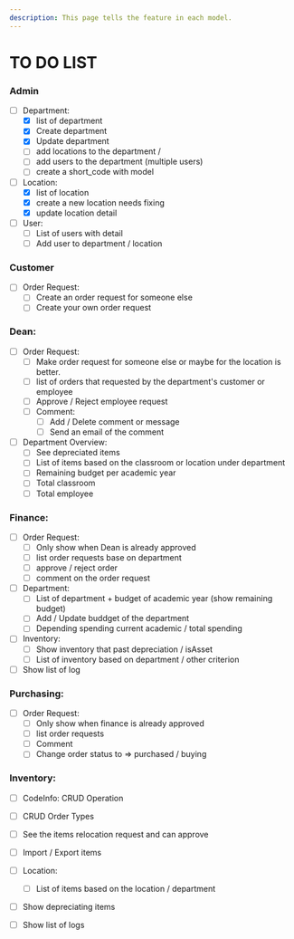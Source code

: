 ```yaml
---
description: This page tells the feature in each model.
---
```


# TO DO LIST

### Admin

* [ ] Department:&#x20;
  * [x] list of department
  * [x] Create department&#x20;
  * [x] Update department
  * [ ] add locations to the department /&#x20;
  * [ ] add users to the department (multiple users)
  * [ ] create a short\_code with model
* [ ] Location:&#x20;
  * [x] list of location
  * [x] create a new location needs fixing
  * [x] update location detail
* [ ] User:&#x20;
  * [ ] List of users with detail
  * [ ] Add user to department / location

### Customer

* [ ] Order Request:
  * [ ] Create an order request for someone else
  * [ ] Create your own order request

### Dean:

* [ ] Order Request:&#x20;
  * [ ] Make order request for someone else or maybe for the location is better.
  * [ ] list of orders that requested by the department's customer or employee
  * [ ] Approve / Reject employee request
  * [ ] Comment:
    * [ ] Add / Delete comment or message
    * [ ] Send an email of the comment
* [ ] Department Overview:
  * [ ] See depreciated items
  * [ ] List of items based on the classroom or location under department
  * [ ] Remaining budget per academic year
  * [ ] Total classroom&#x20;
  * [ ] Total employee

### Finance:

* [ ] Order Request:&#x20;
  * [ ] Only show when Dean is already approved
  * [ ] list order requests base on department
  * [ ] approve / reject order
  * [ ] comment on the order request
* [ ] Department:
  * [ ] List of department + budget of academic year (show remaining budget)
  * [ ] Add / Update buddget of the department
  * [ ] Depending spending current academic / total spending
* [ ] Inventory:
  * [ ] Show inventory that past depreciation / isAsset
  * [ ] List of inventory based on department / other criterion
* [ ] Show list of log

### Purchasing:

* [ ] Order Request:&#x20;
  * [ ] Only show when finance is already approved
  * [ ] list order requests
  * [ ] Comment
  * [ ] Change order status to => purchased / buying

### Inventory:

* [ ] CodeInfo: CRUD Operation
* [ ] CRUD Order Types&#x20;
* [ ] See the items relocation request and can approve&#x20;
* [ ] Import / Export items
* [ ] Location:
  * [ ] List of items based on the location / department
* [ ] Show depreciating items
* [ ] Show list of logs

